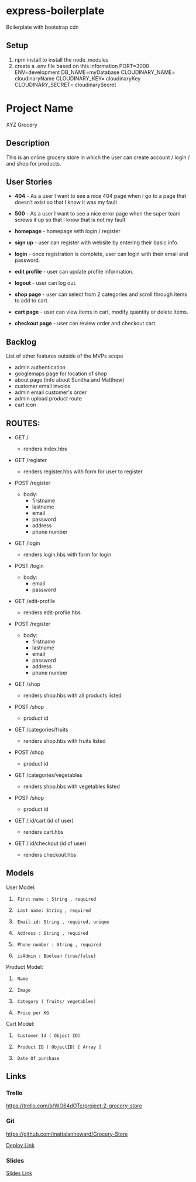 # express-boilerplate
Boilerplate with bootstrap cdn 
## Setup
 1) npm install to install the node_modules 
 2) create a .env file based on this information 
  PORT=3000
  ENV=development
  DB_NAME=myDatabase
  CLOUDINARY_NAME= cloudinaryName
  CLOUDINARY_KEY= cloudinaryKey
  CLOUDINARY_SECRET= cloudinarySecret


# Project Name
XYZ Grocery
## Description
This is an online grocery store in which the user can create account / login / and shop for products.  
 
## User Stories

- **404** - As a user I want to see a nice 404 page when I go to a page that doesn’t exist so that I know it was my fault 

- **500** - As a user I want to see a nice error page when the super team screws it up so that I know that is not my fault

- **homepage** - homepage with login / register

- **sign up** - user can register with website by entering their basic info. 

- **login** - once registration is complete, user can login with their email and password.

- **edit profile** - user can update profile information.

- **logout** - user can log out.

- **shop page** - user can select from 2 categories and scroll through items to add to cart.

- **cart page** - user can view items in cart, modify quantity or delete items.

- **checkout page** - user can review order and checkout cart.



## Backlog

List of other features outside of the MVPs scope

- admin authentication
- googlemaps page for location of shop
- about page (info about Sunitha and Matthew)
- customer email invoice
- admin email customer's order
- admin upload product route
- cart icon


## ROUTES:

- GET / 
  - renders index.hbs

- GET /register
  - renders register.hbs with form for user to register

- POST /register
  - body:
    - firstname
    - lastname
    - email
    - password
    - address
    - phone number

- GET /login
  - renders login.hbs with form for login

- POST /login
  - body:
    - email
    - password

- GET /edit-profile
  - renders edit-profile.hbs

- POST /register
  - body:
    - firstname
    - lastname
    - email
    - password
    - address
    - phone number

- GET /shop
  - renders shop.hbs with all products listed

- POST /shop
  - product id

- GET /categories/fruits
  - renders shop.hbs with fruits listed

- POST /shop
  - product id  

- GET /categories/vegetables
  - renders shop.hbs with vegetables listed

- POST /shop
  - product id

- GET /:id/cart (id of user)
  - renders cart.hbs

- GET /:id/checkout (id of user)
  - renders checkout.hbs






## Models

User Model:
1.      First name : String , required
2.      Last name: String , required
3.      Email-id: String , required, unique
4.      Address : String , required
5.      Phone number : String , required
6.      isAdmin : Boolean {true/false}
 
Product Model:
1.      Name
2.      Image
3.      Category ( fruits/ vegetables)
4.      Price per KG
 
Cart Model:
1.      Customer Id ( Object ID)
2.      Product ID ( ObjectID) [ Array ]
3.      Date Of purchase 



## Links

### Trello

https://trello.com/b/WO64dOTc/project-2-grocery-store

### Git

https://github.com/mattalanhoward/Grocery-Store

[Deploy Link](http://heroku.com)

### Slides


[Slides Link](http://slides.com)


